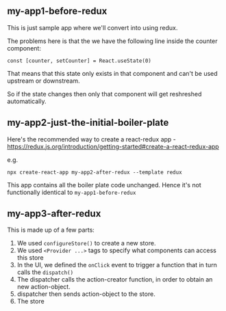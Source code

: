 ## my-app1-before-redux
This is just sample app where we'll convert into using redux. 

The problems here is that the we have the following line inside the counter component:


```
const [counter, setCounter] = React.useState(0)
```

That means that this state only exists in that component and can't be used upstream or downstream. 

So if the state changes then only that component will get reshreshed automatically. 




## my-app2-just-the-initial-boiler-plate


Here's the recommended way to create a react-redux app - https://redux.js.org/introduction/getting-started#create-a-react-redux-app

e.g.

```angular2html
npx create-react-app my-app2-after-redux --template redux
```

This app contains all the boiler plate code unchanged. Hence it's not functionally identical to `my-app1-before-redux`



## my-app3-after-redux

This is made up of a few parts:

1. We used `configureStore()` to create a new store. 
2. We used `<Provider ...>` tags to specify what components can access this store
3. In the UI, we defined the `onClick` event to trigger a function that in turn calls the `dispatch()`
4. The dispatcher calls the action-creator function, in order to obtain an new action-object. 
5. dispatcher then sends action-object to the store. 
6. The store 



